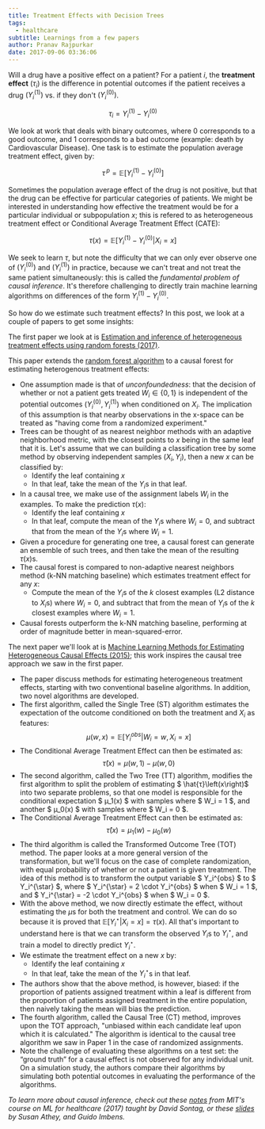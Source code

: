 ```yaml
---
title: Treatment Effects with Decision Trees
tags:
  - healthcare
subtitle: Learnings from a few papers
author: Pranav Rajpurkar
date: 2017-09-06 03:36:06
---
```



Will a drug have a positive effect on a patient? For a patient $i$, the **treatment effect** (${τ_i}$) is the difference in potential outcomes if the patient receives a drug $(Y_i^{(1)})$ vs. if they don't $(Y_i^{(0)})$.

$$τ_i = Y_i^{(1)} - Y_i^{(0)}$$

We look at work that deals with binary outcomes, where 0 corresponds to a good outcome, and 1 corresponds to a bad outcome (example: death by Cardiovascular Disease). One task is to estimate the population average treatment effect, given by:

$$τ\,^p = \mathbb{E}[Y_i^{(1)} - Y_i^{(0)}]$$

Sometimes the population average effect of the drug is not positive, but that the drug can be effective for particular categories of patients. We might be interested in understanding how effective the treatment would be for a particular individual or subpopulation $x$; this is refered to as heterogeneous treatment effect or Conditional Average Treatment Effect (CATE):

$$τ\left(x\right) = \mathbb{E}[Y_i^{(1)} - Y_i^{(0)} | X_i = x]$$

We seek to learn $τ$, but note the difficulty that we can only ever observe one of $(Y_i^{(0)})$ and $(Y_i^{(1)})$ in practice, because we can't treat and not treat the same patient simultaneously: this is called the *fundamental problem of causal inference*. It's therefore challenging to directly train machine learning algorithms on differences of the form $Y_i^{(1)} - Y_i^{(0)}$.

So how do we estimate such treatment effects? In this post, we look at a couple of papers to get some insights:

The first paper we look at is [Estimation and inference of heterogeneous treatment effects using random forests (2017)](http://www.tandfonline.com/doi/abs/10.1080/01621459.2017.1319839).

This paper extends the [random forest algorithm](https://en.wikipedia.org/wiki/Random_forest#Algorithm) to a causal forest for estimating heterogenous treatment effects:
- One assumption made is that of *unconfoundedness*: that the decision of whether or not a patient gets treated $W_i \in \lbrace  0, 1 \rbrace$ is independent of the potential outcomes $(Y_i^{(0)}, Y_i^{(1)})$ when conditioned on $X_i$. The implication of this assumption is that nearby observations in the x-space can be treated as "having come from a randomized experiment."
- Trees can be thought of as nearest neighbor methods with an adaptive neighborhood metric, with the closest points to $x$ being in the same leaf that it is. Let's assume that we can building a classification tree by some method by observing independent samples $(X_i, Y_i)$, then a new $x$ can be classified by:
    - Identify the leaf containing $x$
    - In that leaf, take the mean of the $Y_i$s in that leaf.
- In a causal tree, we make use of the assignment labels $W_i$ in the examples. To make the prediction $τ\left(x\right)$:
    - Identify the leaf containing $x$
    - In that leaf, compute the mean of the $Y_i$s where $W_i = 0$, and subtract that from the mean of the $Y_i$s where $W_i = 1$.
- Given a procedure for generating one tree, a causal forest can generate an ensemble of such trees, and then take the mean of the resulting $τ\left(x\right)$s.
- The causal forest is compared to non-adaptive nearest neighbors method (k-NN matching baseline) which estimates treatment effect for any $x$:
    - Compute the mean of the $Y_i$s of the $k$ closest examples (L2 distance to $X_i$s) where $W_i = 0$, and subtract that from the mean of $Y_i$s of the $k$ closest examples where $W_i = 1$.
- Causal forests outperform the k-NN matching baseline, performing at order of magnitude better in mean-squared-error.

The next paper we'll look at is [Machine Learning Methods for Estimating Heterogeneous Causal Effects (2015)](https://pdfs.semanticscholar.org/86ce/004214845a1683d59b64c4363a067d342cac.pdf); this work inspires the causal tree approach we saw in the first paper. 

- The paper discuss methods for estimating heterogeneous treatment effects, starting with two conventional baseline algorithms. In addition, two novel algorithms are developed.
- The first algorithm, called the Single Tree (ST) algorithm estimates the expectation of the outcome conditioned on both the treatment and $X_i$ as features:
$$ µ(w, x) = \mathbb{E}[Y_i^{obs} | W_i = w, X_i = x]$$
- The Conditional Average Treatment Effect can then be estimated as:
$$ \hat{τ}\left(x\right)  = µ(w, 1)  - µ(w, 0)$$
- The second algorithm, called the Two Tree (TT) algorithm, modifies the first algorithm to split the problem of estimating $ \hat{τ}\left(x\right)$ into two separate problems, so that one model is responsible for the conditional expectation $ µ_1(x) $ with samples where $ W_i = 1 $, and another $ µ_0(x) $ with samples where $ W_i = 0 $.
- The Conditional Average Treatment Effect can then be estimated as:
$$ \hat{τ}\left(x\right)  = µ_1(w)  - µ_0(w)$$
- The third algorithm is called the Transformed Outcome Tree (TOT) method. The paper looks at a more general version of the transformation, but we'll focus on the case of complete randomization, with equal probability of whether or not a patient is given treatment. The idea of this method is to transform the output variable $ Y_i^{obs} $ to $ Y_i^{\star} $, where $ Y_i^{\star} = 2 \cdot Y_i^{obs} $ when $ W_i = 1 $, and $ Y_i^{\star} = -2 \cdot Y_i^{obs} $ when $ W_i = 0 $.
- With the above method, we now directly estimate the effect, without estimating the $µ$s for both the treatment and control. We can do so because it is proved that $\mathbb{E}[Y_i^{\star} | X_i = x] = τ\left(x\right)$. All that's important to understand here is that we can transform the observed $Y_i$s to $Y_i^{\star}$, and train a model to directly predict $Y_i^{\star}$.
- We estimate the treatment effect on a new $x$ by:
    - Identify the leaf containing $x$
    - In that leaf, take the mean of the $Y_i^{\star}$s in that leaf.
- The authors show that the above method, is however, biased: if the proportion of patients assigned treatment within a leaf is different from the proportion of patients assigned treatment in the entire population, then naively taking the mean will bias the prediction.
- The fourth algorithm, called the Causal Tree (CT) method, improves upon the TOT approach, "unbiased within each candidate leaf upon which it is calculated." The algorithm is identical to the causal tree algorithm we saw in Paper 1 in the case of randomized assignments.
- Note the challenge of evaluating these algorithms on a test set:  the “ground truth” for a causal effect is not observed for any individual unit. On a simulation study, the authors compare their algorithms by simulating both potential outcomes in evaluating the performance of the algorithms.

*To learn more about causal inference, check out these [notes](https://mlhc17mit.github.io/slides/lecture3.pdf) from MIT's course on ML for healthcare (2017) taught by David Sontag, or these [slides](http://www.nasonline.org/programs/sackler-colloquia/documents/athey.pdf) by Susan Athey, and Guido Imbens.*
